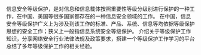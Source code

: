 信息安全等级保护，是对信息和信息载体按照重要性等级分级别进行保护的一种工作，在中国、美国等很多国家都存在的一种信息安全领域的工作。
在中国，信息安全等级保护广义上为涉及到该工作的标准、产品、系统、信息等均依据等级保护思想的安全工作；狭义上一般指信息系统安全等级保护。
介绍关于等级保护工作知识，分享网络安全行业法律法规及政策要求，搭建一个等级保护工作学习的平台
总结了多年等级保护工作的相关经验。
